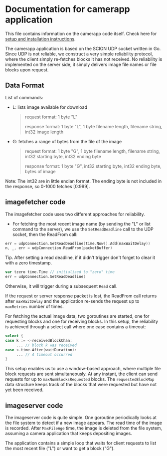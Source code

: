 
# Documentation for camerapp application

This file contains information on the camerapp code itself. Check here
for [setup and installation
instructions](https://github.com/perrig/scionlab/blob/master/README.md).

The camerapp application is based on the SCION UDP socket written in
Go. Since UDP is not reliable, we construct a very simple reliability
protocol, where the client simply re-fetches blocks it has not
received. No reliability is implemented on the server side, it simply
delivers image file names or file blocks upon request.

## Data Format

List of commands:
* L: lists image available for download
     > request format: 1 byte "L"
	 >
     > response format:  1 byte "L", 1 byte filename length, filename string, int32 image length
* G: fetches a range of bytes from the file of the image
     > request format: 1 byte "G", 1 byte filename length, filename string, int32 starting byte, int32 ending byte
	 >
     > response format: 1 byte "G", int32 starting byte, int32 ending byte, bytes of image

Note: The int32 are in little endian format. The ending byte is not included in the response, so 0-1000 fetches [0:999].

## imagefetcher code

The imagefetcher code uses two different approaches for reliability.

* For fetching the most recent image name (by sending the "L" or list command to the server), we use the `SetReadDeadline` call to the UDP socket, then the ReadFrom call:
```go
err = udpConnection.SetReadDeadline(time.Now().Add(maxWaitDelay))
n, _, err = udpConnection.ReadFrom(packetBuffer)
```

Tip. After setting a read deadline, if it didn't trigger don't forget to clear it with a zero timestamp.
```go
var tzero time.Time // initialized to "zero" time
err = udpConnection.SetReadDeadline(
```
Otherwise, it will trigger during a subsequent `Read` call.

If the request or server response packet is lost, the ReadFrom call returns after `maxWaitDelay` and the application re-sends the request up to `maxRetries` number of times.

For fetching the actual image data, two goroutines are started, one for requesting blocks and one for receiving blocks. In this setup, the reliability is achieved through a select call where one case contains a timeout:
```go
select {
case k := <-receivedBlockChan:
	 ... // block k was received
case <-time.After(waitDuration):
	 ... // A timeout occurred
}
```

This setup enables us to use a window-based approach, where multiple file block requests are sent simultaneously. At any instant, the client can send requests for up to `maxNumBlocksRequested` blocks. The `requestedBlockMap` data structure keeps track of the blocks that were requested but have not yet been received.

## imageserver code

The imageserver code is quite simple. One goroutine periodically looks at the file system to detect if a new image appears. The read time of the image is recorded. After `MaxFileAge` time, the image is deleted from the file system, assuming a camera application that keeps depositing images.

The application contains a simple loop that waits for client requests to list the most recent file ("L") or want to get a block ("G").
